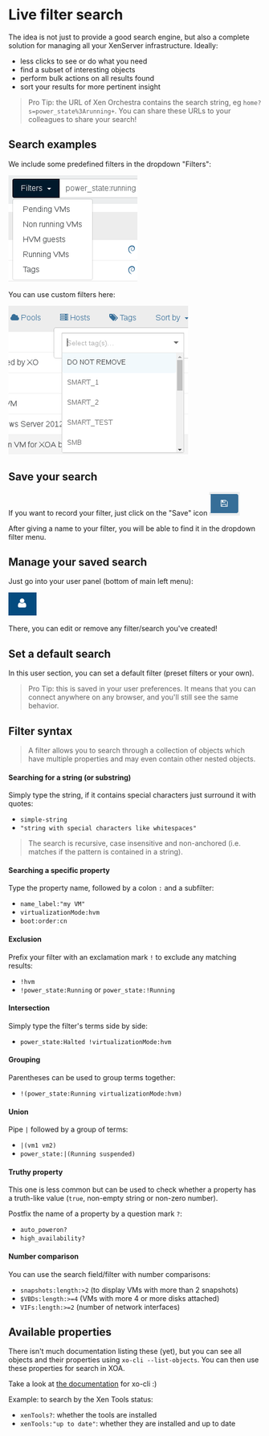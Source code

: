 # Live filter search

The idea is not just to provide a good search engine, but also a complete solution for managing all your XenServer infrastructure. Ideally:

* less clicks to see or do what you need
* find a subset of interesting objects
* perform bulk actions on all results found
* sort your results for more pertinent insight

> Pro Tip: the URL of Xen Orchestra contains the search string, eg `home?s=power_state%3Arunning+`. You can share these URLs to your colleagues to share your search!

## Search examples

We include some predefined filters in the dropdown "Filters":

![](./assets/xo5presetfilter.png)

You can use custom filters here:

![](./assets/xo5presetfilter2.png)

## Save your search

If you want to record your filter, just click on the "Save" icon ![](./assets/xo5savefilter.png)

After giving a name to your filter, you will be able to find it in the dropdown filter menu.

## Manage your saved search

Just go into your user panel (bottom of main left menu):

![](./assets/xo5usericon.png)

There, you can edit or remove any filter/search you've created!

## Set a default search

In this user section, you can set a default filter (preset filters or your own).

> Pro Tip: this is saved in your user preferences. It means that you can connect anywhere on any browser, and you'll still see the same behavior.

## Filter syntax

> A filter allows you to search through a collection of objects which have multiple properties and may even contain other nested objects.

#### Searching for a string (or substring)

Simply type the string, if it contains special characters just surround it with quotes:

- `simple-string`
- `"string with special characters like whitespaces"`

> The search is recursive, case insensitive and non-anchored (i.e. matches if the pattern is contained in a string).

#### Searching a specific property

Type the property name, followed by a colon `:` and a subfilter:

- `name_label:"my VM"`
- `virtualizationMode:hvm`
- `boot:order:cn`

#### Exclusion

Prefix your filter with an exclamation mark `!` to exclude any matching results:

- `!hvm`
- `!power_state:Running` or `power_state:!Running`

#### Intersection

Simply type the filter's terms side by side:

- `power_state:Halted !virtualizationMode:hvm`

#### Grouping

Parentheses can be used to group terms together:

- `!(power_state:Running virtualizationMode:hvm)`

#### Union

Pipe `|` followed by a group of terms:

- `|(vm1 vm2)`
- `power_state:|(Running suspended)`

#### Truthy property

This one is less common but can be used to check whether a property has a truth-like value (`true`, non-empty string or non-zero number).

Postfix the name of a property by a question mark `?`:

- `auto_poweron?`
- `high_availability?`

#### Number comparison

You can use the search field/filter with number comparisons:

* `snapshots:length:>2` (to display VMs with more than 2 snapshots)
* `$VBDs:length:>=4` (VMs with more 4 or more disks attached)
* `VIFs:length:>=2` (number of network interfaces)


## Available properties

There isn't much documentation listing these (yet), but you can see all objects and their properties using `xo-cli --list-objects`. You can then use these properties for search in XOA.

Take a look at [the documentation](https://github.com/vatesfr/xen-orchestra/tree/master/packages/xo-cli#xo-cli) for xo-cli :)

Example: to search by the Xen Tools status:

- `xenTools?`: whether the tools are installed
- `xenTools:"up to date"`: whether they are installed and up to date
